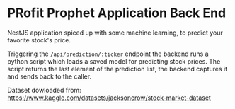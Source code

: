 # PRofit Prophet Application Back End

NestJS application spiced up with some machine learning, to predict your favorite stock's price. 

Triggering the `/api/prediction/:ticker` endpoint the backend runs a python script which loads a saved model for predicting stock prices. The script returns the last element of the prediction list, the backend captures it and sends back to the caller.

Dataset dowloaded from: https://www.kaggle.com/datasets/jacksoncrow/stock-market-dataset
